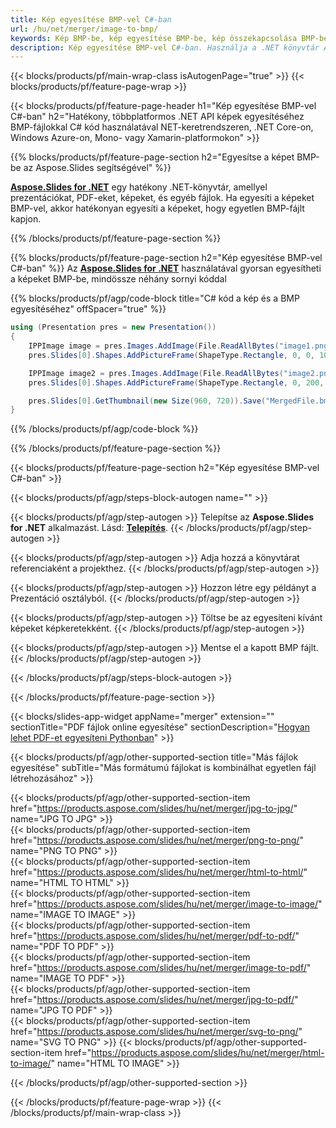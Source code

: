 ```yaml
---
title: Kép egyesítése BMP-vel C#-ban
url: /hu/net/merger/image-to-bmp/
keywords: Kép BMP-be, kép egyesítése BMP-be, kép összekapcsolása BMP-be, képek kombinálása, kép, BMP, C# API, .NET-könyvtár
description: Kép egyesítése BMP-vel C#-ban. Használja a .NET könyvtár API-t a képek kombinálásához
---
```


{{< blocks/products/pf/main-wrap-class isAutogenPage="true" >}}
{{< blocks/products/pf/feature-page-wrap >}}

{{< blocks/products/pf/feature-page-header h1="Kép egyesítése BMP-vel C#-ban" h2="Hatékony, többplatformos .NET API képek egyesítéséhez BMP-fájlokkal C# kód használatával NET-keretrendszeren, .NET Core-on, Windows Azure-on, Mono- vagy Xamarin-platformokon" >}}

{{% blocks/products/pf/feature-page-section h2="Egyesítse a képet BMP-be az Aspose.Slides segítségével" %}}

[**Aspose.Slides for .NET**](https://products.aspose.com/slides/hu/net/) egy hatékony .NET-könyvtár, amellyel prezentációkat, PDF-eket, képeket, és egyéb fájlok. Ha egyesíti a képeket BMP-vel, akkor hatékonyan egyesíti a képeket, hogy egyetlen BMP-fájlt kapjon.

{{% /blocks/products/pf/feature-page-section %}}




{{% blocks/products/pf/feature-page-section  h2="Kép egyesítése BMP-vel C#-ban" %}}
Az [**Aspose.Slides for .NET**](https://products.aspose.com/slides/hu/net/) használatával gyorsan egyesítheti a képeket BMP-be, mindössze néhány sornyi kóddal

{{% blocks/products/pf/agp/code-block title="C# kód a kép és a BMP egyesítéséhez" offSpacer="true" %}}
```cs
using (Presentation pres = new Presentation())
{
    IPPImage image = pres.Images.AddImage(File.ReadAllBytes("image1.png"));
    pres.Slides[0].Shapes.AddPictureFrame(ShapeType.Rectangle, 0, 0, 100, 100, image);

    IPPImage image2 = pres.Images.AddImage(File.ReadAllBytes("image2.png"));
    pres.Slides[0].Shapes.AddPictureFrame(ShapeType.Rectangle, 0, 200, 100, 100, image2);

    pres.Slides[0].GetThumbnail(new Size(960, 720)).Save("MergedFile.bmp", ImageFormat.Bmp);
}
```
{{% /blocks/products/pf/agp/code-block %}}

{{% /blocks/products/pf/feature-page-section %}}




{{< blocks/products/pf/feature-page-section  h2="Kép egyesítése BMP-vel C#-ban" >}}


{{< blocks/products/pf/agp/steps-block-autogen name="" >}}


{{< blocks/products/pf/agp/step-autogen >}}
Telepítse az **Aspose.Slides for .NET** alkalmazást. Lásd: [**Telepítés**](https://docs.aspose.com/slides/net/installation/).
{{< /blocks/products/pf/agp/step-autogen >}}

{{< blocks/products/pf/agp/step-autogen >}}
Adja hozzá a könyvtárat referenciaként a projekthez.
{{< /blocks/products/pf/agp/step-autogen >}}

{{< blocks/products/pf/agp/step-autogen >}}
Hozzon létre egy példányt a Prezentáció osztályból.
{{< /blocks/products/pf/agp/step-autogen >}}

{{< blocks/products/pf/agp/step-autogen >}}
Töltse be az egyesíteni kívánt képeket képkeretekként.
{{< /blocks/products/pf/agp/step-autogen >}}

{{< blocks/products/pf/agp/step-autogen >}}
Mentse el a kapott BMP fájlt.
{{< /blocks/products/pf/agp/step-autogen >}}


{{< /blocks/products/pf/agp/steps-block-autogen >}}


{{< /blocks/products/pf/feature-page-section >}}




{{< blocks/slides-app-widget  appName="merger" extension="" sectionTitle="PDF fájlok online egyesítése" sectionDescription="[Hogyan lehet PDF-et egyesíteni Pythonban](https://products.aspose.com/slides/hu/python-net/merge/pdf/)" >}}

{{< blocks/products/pf/agp/other-supported-section title="Más fájlok egyesítése" subTitle="Más formátumú fájlokat is kombinálhat egyetlen fájl létrehozásához" >}}

{{< blocks/products/pf/agp/other-supported-section-item href="https://products.aspose.com/slides/hu/net/merger/jpg-to-jpg/" name="JPG TO JPG" >}}  
{{< blocks/products/pf/agp/other-supported-section-item href="https://products.aspose.com/slides/hu/net/merger/png-to-png/" name="PNG TO PNG" >}}  
{{< blocks/products/pf/agp/other-supported-section-item href="https://products.aspose.com/slides/hu/net/merger/html-to-html/" name="HTML TO HTML" >}}  
{{< blocks/products/pf/agp/other-supported-section-item href="https://products.aspose.com/slides/hu/net/merger/image-to-image/" name="IMAGE TO IMAGE" >}}  
{{< blocks/products/pf/agp/other-supported-section-item href="https://products.aspose.com/slides/hu/net/merger/pdf-to-pdf/" name="PDF TO PDF" >}}  
{{< blocks/products/pf/agp/other-supported-section-item href="https://products.aspose.com/slides/hu/net/merger/image-to-pdf/" name="IMAGE TO PDF" >}}  
{{< blocks/products/pf/agp/other-supported-section-item href="https://products.aspose.com/slides/hu/net/merger/jpg-to-pdf/" name="JPG TO PDF" >}}  
{{< blocks/products/pf/agp/other-supported-section-item href="https://products.aspose.com/slides/hu/net/merger/svg-to-png/" name="SVG TO PNG" >}} 
{{< blocks/products/pf/agp/other-supported-section-item href="https://products.aspose.com/slides/hu/net/merger/html-to-image/" name="HTML TO IMAGE" >}}  
  


{{< /blocks/products/pf/agp/other-supported-section >}}

{{< /blocks/products/pf/feature-page-wrap >}}
{{< /blocks/products/pf/main-wrap-class >}}